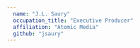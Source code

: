 ```yaml
---
  name: "J.L. Saury"
  occupation_title: "Executive Producer"
  affiliation: "Atomic Media"
  github: "jsaury"
---
```

